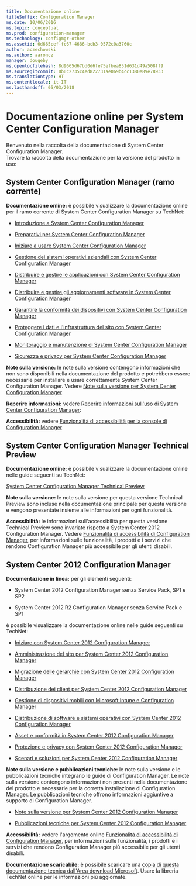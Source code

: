 ```yaml
---
title: Documentazione online
titleSuffix: Configuration Manager
ms.date: 10/06/2016
ms.topic: conceptual
ms.prod: configuration-manager
ms.technology: configmgr-other
ms.assetid: 6d665cef-fc67-4686-bcb3-0572c0a3760c
author: aczechowski
ms.author: aaroncz
manager: dougeby
ms.openlocfilehash: 8d9665d67bd0d6fe75efbea851d631d49a508ff9
ms.sourcegitcommit: 0b0c2735c4ed822731ae069b4cc1380e89e78933
ms.translationtype: HT
ms.contentlocale: it-IT
ms.lasthandoff: 05/03/2018
---
```

# <a name="online-documentation-for-system-center-configuration-manager"></a>Documentazione online per System Center Configuration Manager


Benvenuto nella raccolta della documentazione di System Center Configuration Manager.  
Trovare la raccolta della documentazione per la versione del prodotto in uso:  

## <a name="system-center-configuration-manager-current-branch"></a>System Center Configuration Manager (ramo corrente)  
**Documentazione online:** è possibile visualizzare la documentazione online per il ramo corrente di System Center Configuration Manager su TechNet:  

-   [Introduzione a System Center Configuration Manager](https://technet.microsoft.com/library/mt622715.aspx)  

-   [Preparativi per System Center Configuration Manager](https://technet.microsoft.com/library/mt608540.aspx)  

-   [Iniziare a usare System Center Configuration Manager](https://technet.microsoft.com/library/mt608544.aspx)  

-   [Gestione dei sistemi operativi aziendali con System Center Configuration Manager](https://technet.microsoft.com/library/mt627933.aspx)  

-   [Distribuire e gestire le applicazioni con System Center Configuration Manager](https://technet.microsoft.com/library/mt627959.aspx)  

-   [Distribuire e gestire gli aggiornamenti software in System Center Configuration Manager](https://technet.microsoft.com/library/mt634340.aspx)  

-   [Garantire la conformità dei dispositivi con System Center Configuration Manager](https://technet.microsoft.com/library/mt595717.aspx)  

-   [Proteggere i dati e l'infrastruttura del sito con System Center Configuration Manager](https://technet.microsoft.com/library/mt613161.aspx)  

-   [Monitoraggio e manutenzione di System Center Configuration Manager](https://technet.microsoft.com/library/mt612855.aspx)  

-   [Sicurezza e privacy per System Center Configuration Manager](https://technet.microsoft.com/library/mt622694.aspx)  

**Note sulla versione:** le note sulla versione contengono informazioni che non sono disponibili nella documentazione del prodotto e potrebbero essere necessarie per installare e usare correttamente System Center Configuration Manager. Vedere [Note sulla versione per System Center Configuration Manager](https://technet.microsoft.com/library/mt592024.aspx)  

**Reperire informazioni:** vedere [Reperire informazioni sull'uso di System Center Configuration Manager](https://technet.microsoft.com/library/mt628521.aspx):  

**Accessibilità:** vedere [Funzionalità di accessibilità per la console di Configuration Manager](https://technet.microsoft.com/library/mt628521.aspx)  


## <a name="system-center-configuration-manager-technical-preview"></a>System Center Configuration Manager Technical Preview  
**Documentazione online:** è possibile visualizzare la documentazione online nelle guide seguenti su TechNet:  

 [System Center Configuration Manager Technical Preview](https://go.microsoft.com/fwlink/p/?LinkId=534001)  

**Note sulla versione:** le note sulla versione per questa versione Technical Preview sono incluse nella documentazione principale per questa versione e vengono presentate insieme alle informazioni per ogni funzionalità.  

**Accessibilità:** le informazioni sull'accessibilità per questa versione Technical Preview sono invariate rispetto a System Center 2012 Configuration Manager. Vedere [Funzionalità di accessibilità di Configuration Manager](http://go.microsoft.com/fwlink/p/?LinkId=258586), per informazioni sulle funzionalità, i prodotti e i servizi che rendono Configuration Manager più accessibile per gli utenti disabili.  

## <a name="system-center-2012-configuration-manager"></a>System Center 2012 Configuration Manager  
**Documentazione in linea:** per gli elementi seguenti:  

-   System Center 2012 Configuration Manager senza Service Pack, SP1 e SP2  

-   System Center 2012 R2 Configuration Manager senza Service Pack e SP1  

è possibile visualizzare la documentazione online nelle guide seguenti su TechNet:  

-   [Iniziare con System Center 2012 Configuration Manager](https://go.microsoft.com/fwlink/p/?LinkId=210632)  

-   [Amministrazione del sito per System Center 2012 Configuration Manager](https://go.microsoft.com/fwlink/p/?LinkId=210636)  

-   [Migrazione delle gerarchie con System Center 2012 Configuration Manager](https://go.microsoft.com/fwlink/p/?LinkId=210645)  

-   [Distribuzione dei client per System Center 2012 Configuration Manager](https://go.microsoft.com/fwlink/p/?LinkId=210638)  

-   [Gestione di dispositivi mobili con Microsoft Intune e Configuration Manager](https://go.microsoft.com/fwlink/?LinkId=529959)  

-   [Distribuzione di software e sistemi operativi con System Center 2012 Configuration Manager](https://go.microsoft.com/fwlink/p/?LinkId=210635)  

-   [Asset e conformità in System Center 2012 Configuration Manager](https://go.microsoft.com/fwlink/p/?LinkId=210639)  

-   [Protezione e privacy con System Center 2012 Configuration Manager](https://go.microsoft.com/fwlink/p/?LinkId=210640)  

-   [Scenari e soluzioni per System Center 2012 Configuration Manager](https://go.microsoft.com/fwlink/p/?LinkId=290889)  

 **Note sulla versione e pubblicazioni tecniche:** le note sulla versione e le pubblicazioni tecniche integrano le guide di Configuration Manager. Le note sulla versione contengono informazioni non presenti nella documentazione del prodotto e necessarie per la corretta installazione di Configuration Manager. Le pubblicazioni tecniche offrono informazioni aggiuntive a supporto di Configuration Manager.  

-   [Note sulla versione per System Center 2012 Configuration Manager](http://go.microsoft.com/fwlink/?LinkId=529437)  

-   [Pubblicazioni tecniche per System Center 2012 Configuration Manager](http://go.microsoft.com/fwlink/p/?LinkId=261032)  

**Accessibilità:** vedere l'argomento online [Funzionalità di accessibilità di Configuration Manager](http://go.microsoft.com/fwlink/p/?LinkId=258586), per informazioni sulle funzionalità, i prodotti e i servizi che rendono Configuration Manager più accessibile per gli utenti disabili.  

**Documentazione scaricabile:** è possibile scaricare una [copia di questa documentazione tecnica dall'Area download Microsoft](http://go.microsoft.com/fwlink/?LinkId=253643). Usare la libreria TechNet online per le informazioni più aggiornate.
